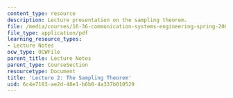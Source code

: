 ```yaml
---
content_type: resource
description: Lecture presentation on the sampling theorem.
file: /media/courses/16-36-communication-systems-engineering-spring-2009/6c4e7183ae2d48e1b6b04a337b010529_MIT16_36s09_lec02.pdf
file_type: application/pdf
learning_resource_types:
- Lecture Notes
ocw_type: OCWFile
parent_title: Lecture Notes
parent_type: CourseSection
resourcetype: Document
title: 'Lecture 2: The Sampling Theorem'
uid: 6c4e7183-ae2d-48e1-b6b0-4a337b010529
---
```


